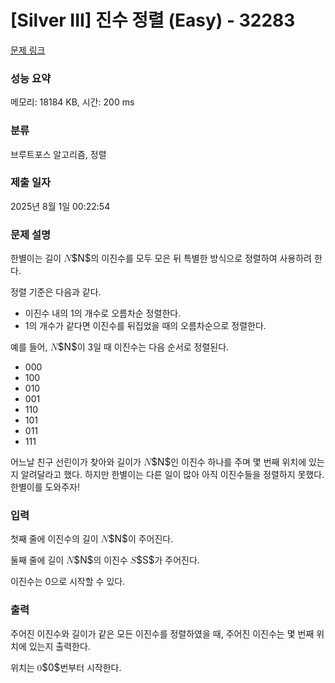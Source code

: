 # [Silver III] 진수 정렬 (Easy) - 32283 

[문제 링크](https://www.acmicpc.net/problem/32283) 

### 성능 요약

메모리: 18184 KB, 시간: 200 ms

### 분류

브루트포스 알고리즘, 정렬

### 제출 일자

2025년 8월 1일 00:22:54

### 문제 설명

<p>한별이는 길이 <mjx-container class="MathJax" jax="CHTML" style="font-size: 109%; position: relative;"><mjx-math class="MJX-TEX" aria-hidden="true"><mjx-mi class="mjx-i"><mjx-c class="mjx-c1D441 TEX-I"></mjx-c></mjx-mi></mjx-math><mjx-assistive-mml unselectable="on" display="inline"><math xmlns="http://www.w3.org/1998/Math/MathML"><mi>N</mi></math></mjx-assistive-mml><span aria-hidden="true" class="no-mathjax mjx-copytext">$N$</span></mjx-container>의 이진수를 모두 모은 뒤 특별한 방식으로 정렬하여 사용하려 한다.</p>

<p>정렬 기준은 다음과 같다.</p>

<ul>
	<li>이진수 내의 1의 개수로 오름차순 정렬한다.</li>
	<li>1의 개수가 같다면 이진수를 뒤집었을 때의 오름차순으로 정렬한다.</li>
</ul>

<p>예를 들어, <mjx-container class="MathJax" jax="CHTML" style="font-size: 109%; position: relative;"><mjx-math class="MJX-TEX" aria-hidden="true"><mjx-mi class="mjx-i"><mjx-c class="mjx-c1D441 TEX-I"></mjx-c></mjx-mi></mjx-math><mjx-assistive-mml unselectable="on" display="inline"><math xmlns="http://www.w3.org/1998/Math/MathML"><mi>N</mi></math></mjx-assistive-mml><span aria-hidden="true" class="no-mathjax mjx-copytext">$N$</span></mjx-container>이 3일 때 이진수는 다음 순서로 정렬된다.</p>

<ul>
	<li>000</li>
	<li>100</li>
	<li>010</li>
	<li>001</li>
	<li>110</li>
	<li>101</li>
	<li>011</li>
	<li>111</li>
</ul>

<p>어느날 친구 선린이가 찾아와 길이가 <mjx-container class="MathJax" jax="CHTML" style="font-size: 109%; position: relative;"><mjx-math class="MJX-TEX" aria-hidden="true"><mjx-mi class="mjx-i"><mjx-c class="mjx-c1D441 TEX-I"></mjx-c></mjx-mi></mjx-math><mjx-assistive-mml unselectable="on" display="inline"><math xmlns="http://www.w3.org/1998/Math/MathML"><mi>N</mi></math></mjx-assistive-mml><span aria-hidden="true" class="no-mathjax mjx-copytext">$N$</span></mjx-container>인 이진수 하나를 주며 몇 번째 위치에 있는지 알려달라고 했다. 하지만 한별이는 다른 일이 많아 아직 이진수들을 정렬하지 못했다. 한별이를 도와주자!</p>

### 입력 

 <p>첫째 줄에 이진수의 길이 <mjx-container class="MathJax" jax="CHTML" style="font-size: 109%; position: relative;"><mjx-math class="MJX-TEX" aria-hidden="true"><mjx-mi class="mjx-i"><mjx-c class="mjx-c1D441 TEX-I"></mjx-c></mjx-mi></mjx-math><mjx-assistive-mml unselectable="on" display="inline"><math xmlns="http://www.w3.org/1998/Math/MathML"><mi>N</mi></math></mjx-assistive-mml><span aria-hidden="true" class="no-mathjax mjx-copytext">$N$</span></mjx-container>이 주어진다.</p>

<p>둘째 줄에 길이 <mjx-container class="MathJax" jax="CHTML" style="font-size: 109%; position: relative;"><mjx-math class="MJX-TEX" aria-hidden="true"><mjx-mi class="mjx-i"><mjx-c class="mjx-c1D441 TEX-I"></mjx-c></mjx-mi></mjx-math><mjx-assistive-mml unselectable="on" display="inline"><math xmlns="http://www.w3.org/1998/Math/MathML"><mi>N</mi></math></mjx-assistive-mml><span aria-hidden="true" class="no-mathjax mjx-copytext">$N$</span></mjx-container>의 이진수 <mjx-container class="MathJax" jax="CHTML" style="font-size: 109%; position: relative;"><mjx-math class="MJX-TEX" aria-hidden="true"><mjx-mi class="mjx-i"><mjx-c class="mjx-c1D446 TEX-I"></mjx-c></mjx-mi></mjx-math><mjx-assistive-mml unselectable="on" display="inline"><math xmlns="http://www.w3.org/1998/Math/MathML"><mi>S</mi></math></mjx-assistive-mml><span aria-hidden="true" class="no-mathjax mjx-copytext">$S$</span></mjx-container>가 주어진다.</p>

<p>이진수는 0으로 시작할 수 있다.</p>

### 출력 

 <p>주어진 이진수와 길이가 같은 모든 이진수를 정렬하였을 때, 주어진 이진수는 몇 번째 위치에 있는지 출력한다.</p>

<p>위치는 <mjx-container class="MathJax" jax="CHTML" style="font-size: 109%; position: relative;"><mjx-math class="MJX-TEX" aria-hidden="true"><mjx-mn class="mjx-n"><mjx-c class="mjx-c30"></mjx-c></mjx-mn></mjx-math><mjx-assistive-mml unselectable="on" display="inline"><math xmlns="http://www.w3.org/1998/Math/MathML"><mn>0</mn></math></mjx-assistive-mml><span aria-hidden="true" class="no-mathjax mjx-copytext">$0$</span></mjx-container>번부터 시작한다.</p>

